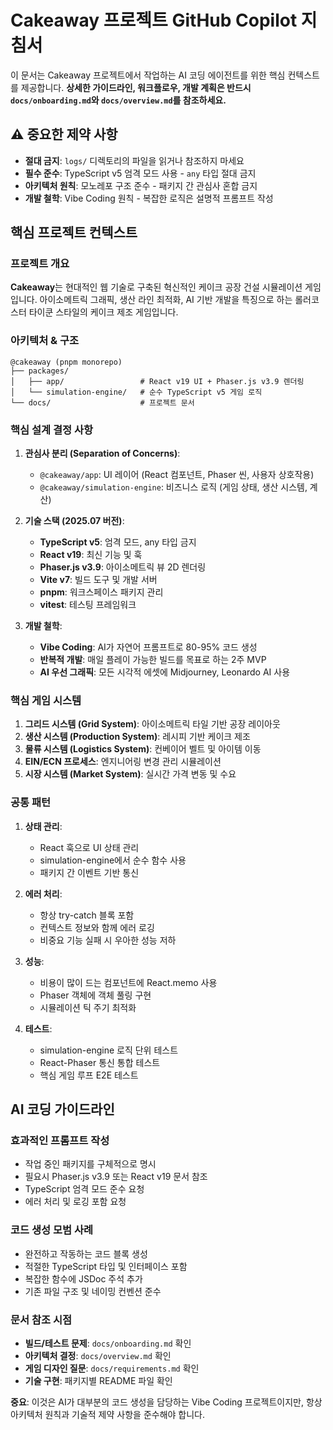 # Cakeaway 프로젝트 GitHub Copilot 지침서

이 문서는 Cakeaway 프로젝트에서 작업하는 AI 코딩 에이전트를 위한 핵심 컨텍스트를 제공합니다.
**상세한 가이드라인, 워크플로우, 개발 계획은 반드시 `docs/onboarding.md`와 `docs/overview.md`를 참조하세요.**

## ⚠️ 중요한 제약 사항

- **절대 금지**: `logs/` 디렉토리의 파일을 읽거나 참조하지 마세요
- **필수 준수**: TypeScript v5 엄격 모드 사용 - `any` 타입 절대 금지
- **아키텍처 원칙**: 모노레포 구조 준수 - 패키지 간 관심사 혼합 금지
- **개발 철학**: Vibe Coding 원칙 - 복잡한 로직은 설명적 프롬프트 작성

## 핵심 프로젝트 컨텍스트

### 프로젝트 개요

**Cakeaway**는 현대적인 웹 기술로 구축된 혁신적인 케이크 공장 건설 시뮬레이션 게임입니다.
아이소메트릭 그래픽, 생산 라인 최적화, AI 기반 개발을 특징으로 하는 롤러코스터 타이쿤 스타일의 케이크 제조 게임입니다.

### 아키텍처 & 구조

```
@cakeaway (pnpm monorepo)
├── packages/
│   ├── app/                 # React v19 UI + Phaser.js v3.9 렌더링
│   └── simulation-engine/   # 순수 TypeScript v5 게임 로직
└── docs/                    # 프로젝트 문서
```

### 핵심 설계 결정 사항

1. **관심사 분리 (Separation of Concerns)**:

   - `@cakeaway/app`: UI 레이어 (React 컴포넌트, Phaser 씬, 사용자 상호작용)
   - `@cakeaway/simulation-engine`: 비즈니스 로직 (게임 상태, 생산 시스템, 계산)

2. **기술 스택 (2025.07 버전)**:

   - **TypeScript v5**: 엄격 모드, any 타입 금지
   - **React v19**: 최신 기능 및 훅
   - **Phaser.js v3.9**: 아이소메트릭 뷰 2D 렌더링
   - **Vite v7**: 빌드 도구 및 개발 서버
   - **pnpm**: 워크스페이스 패키지 관리
   - **vitest**: 테스팅 프레임워크

3. **개발 철학**:
   - **Vibe Coding**: AI가 자연어 프롬프트로 80-95% 코드 생성
   - **반복적 개발**: 매일 플레이 가능한 빌드를 목표로 하는 2주 MVP
   - **AI 우선 그래픽**: 모든 시각적 에셋에 Midjourney, Leonardo AI 사용

### 핵심 게임 시스템

1. **그리드 시스템 (Grid System)**: 아이소메트릭 타일 기반 공장 레이아웃
2. **생산 시스템 (Production System)**: 레시피 기반 케이크 제조
3. **물류 시스템 (Logistics System)**: 컨베이어 벨트 및 아이템 이동
4. **EIN/ECN 프로세스**: 엔지니어링 변경 관리 시뮬레이션
5. **시장 시스템 (Market System)**: 실시간 가격 변동 및 수요

### 공통 패턴

1. **상태 관리**:

   - React 훅으로 UI 상태 관리
   - simulation-engine에서 순수 함수 사용
   - 패키지 간 이벤트 기반 통신

2. **에러 처리**:

   - 항상 try-catch 블록 포함
   - 컨텍스트 정보와 함께 에러 로깅
   - 비중요 기능 실패 시 우아한 성능 저하

3. **성능**:

   - 비용이 많이 드는 컴포넌트에 React.memo 사용
   - Phaser 객체에 객체 풀링 구현
   - 시뮬레이션 틱 주기 최적화

4. **테스트**:
   - simulation-engine 로직 단위 테스트
   - React-Phaser 통신 통합 테스트
   - 핵심 게임 루프 E2E 테스트

## AI 코딩 가이드라인

### 효과적인 프롬프트 작성

- 작업 중인 패키지를 구체적으로 명시
- 필요시 Phaser.js v3.9 또는 React v19 문서 참조
- TypeScript 엄격 모드 준수 요청
- 에러 처리 및 로깅 포함 요청

### 코드 생성 모범 사례

- 완전하고 작동하는 코드 블록 생성
- 적절한 TypeScript 타입 및 인터페이스 포함
- 복잡한 함수에 JSDoc 주석 추가
- 기존 파일 구조 및 네이밍 컨벤션 준수

### 문서 참조 시점

- **빌드/테스트 문제**: `docs/onboarding.md` 확인
- **아키텍처 결정**: `docs/overview.md` 확인
- **게임 디자인 질문**: `docs/requirements.md` 확인
- **기술 구현**: 패키지별 README 파일 확인

**중요**: 이것은 AI가 대부분의 코드 생성을 담당하는 Vibe Coding 프로젝트이지만, 항상 아키텍처 원칙과 기술적 제약 사항을 준수해야 합니다.
